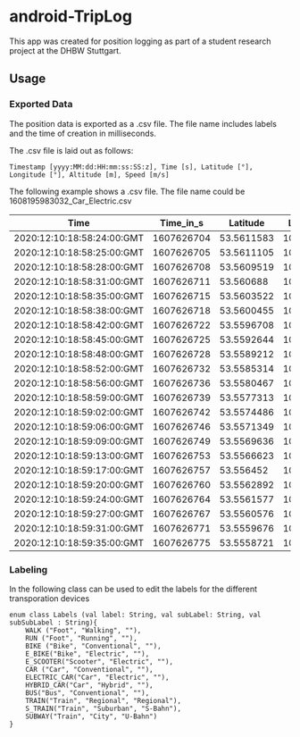 # android-TripLog
This app was created for position logging as part of a student research project at the DHBW Stuttgart.
## Usage

### Exported Data
The position data is exported as a .csv file. The file name includes labels and the time of creation in milliseconds.

The .csv file is laid out as follows: 
```
Timestamp [yyyy:MM:dd:HH:mm:ss:SS:z], Time [s], Latitude [°], Longitude [°], Altitude [m], Speed [m/s]
```
The following example shows a .csv file. The file name could be 1608195983032_Car_Electric.csv

| Time                       | Time_in_s  | Latitude   | Longitude  | Altitude | Speed     |
| -------------------------- | ---------- | ---------- | ---------- | -------- | --------- |
| 2020:12:10:18:58:24:00:GMT | 1607626704 | 53.5611583 | 10.5667417 | 0.0      | 60.92     |
| 2020:12:10:18:58:25:00:GMT | 1607626705 | 53.5611105 | 10.5671071 | 0.0      | 13.633513 |
| 2020:12:10:18:58:28:00:GMT | 1607626708 | 53.5609519 | 10.5687667 | 0.0      | 43.825977 |
| 2020:12:10:18:58:31:00:GMT | 1607626711 | 53.560688  | 10.5703104 | 0.0      | 46.080925 |
| 2020:12:10:18:58:35:00:GMT | 1607626715 | 53.5603522 | 10.5719884 | 0.0      | 43.698437 |
| 2020:12:10:18:58:38:00:GMT | 1607626718 | 53.5600455 | 10.5734082 | 0.0      | 34.54488  |
| 2020:12:10:18:58:42:00:GMT | 1607626722 | 53.5596708 | 10.5748387 | 0.0      | 40.557293 |
| 2020:12:10:18:58:45:00:GMT | 1607626725 | 53.5592644 | 10.576406  | 0.0      | 37.979446 |
| 2020:12:10:18:58:48:00:GMT | 1607626728 | 53.5589212 | 10.5776565 | 0.0      | 38.03069  |
| 2020:12:10:18:58:52:00:GMT | 1607626732 | 53.5585314 | 10.5791823 | 0.0      | 39.432243 |
| 2020:12:10:18:58:56:00:GMT | 1607626736 | 53.5580467 | 10.5811022 | 0.0      | 37.86001  |
| 2020:12:10:18:58:59:00:GMT | 1607626739 | 53.5577313 | 10.5824474 | 0.0      | 38.6958   |
| 2020:12:10:18:59:02:00:GMT | 1607626742 | 53.5574486 | 10.5837812 | 0.0      | 41.12006  |
| 2020:12:10:18:59:06:00:GMT | 1607626746 | 53.5571349 | 10.5855409 | 0.0      | 42.2813   |
| 2020:12:10:18:59:09:00:GMT | 1607626749 | 53.5569636 | 10.5866398 | 0.0      | 40.225777 |
| 2020:12:10:18:59:13:00:GMT | 1607626753 | 53.5566623 | 10.5885577 | 0.0      | 49.39045  |
| 2020:12:10:18:59:17:00:GMT | 1607626757 | 53.556452  | 10.5905112 | 0.0      | 51.34735  |
| 2020:12:10:18:59:20:00:GMT | 1607626760 | 53.5562892 | 10.5921143 | 0.0      | 51.15846  |
| 2020:12:10:18:59:24:00:GMT | 1607626764 | 53.5561577 | 10.5940779 | 0.0      | 57.60613  |
| 2020:12:10:18:59:27:00:GMT | 1607626767 | 53.5560576 | 10.5962667 | 0.0      | 57.98892  |
| 2020:12:10:18:59:31:00:GMT | 1607626771 | 53.5559676 | 10.5978666 | 0.0      | 59.135136 |
| 2020:12:10:18:59:35:00:GMT | 1607626775 | 53.5558721 | 10.5999355 | 0.0      | 58.74276  |


### Labeling
In the following class can be used to edit the labels for the different transporation devices
```
enum class Labels (val label: String, val subLabel: String, val subSubLabel : String){
    WALK ("Foot", "Walking", ""),
    RUN ("Foot", "Running", ""),
    BIKE ("Bike", "Conventional", ""),
    E_BIKE("Bike", "Electric", ""),
    E_SCOOTER("Scooter", "Electric", ""),
    CAR ("Car", "Conventional", ""),
    ELECTRIC_CAR("Car", "Electric", ""),
    HYBRID_CAR("Car", "Hybrid", ""),
    BUS("Bus", "Conventional", ""),
    TRAIN("Train", "Regional", "Regional"),
    S_TRAIN("Train", "Suburban", "S-Bahn"),
    SUBWAY("Train", "City", "U-Bahn")
}
```
